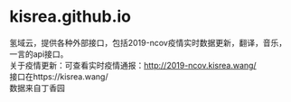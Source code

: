 # kisrea.github.io
氢域云，提供各种外部接口，包括2019-ncov疫情实时数据更新，翻译，音乐，一言的api接口。
<br>关于疫情更新：可查看实时疫情通报：http://2019-ncov.kisrea.wang/
<br>接口在https://kisrea.wang/
<br>数据来自丁香园
